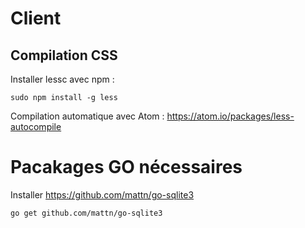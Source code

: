 # Client

## Compilation CSS

Installer lessc avec npm :
```
sudo npm install -g less
```
Compilation automatique avec Atom : https://atom.io/packages/less-autocompile

# Pacakages GO nécessaires

Installer https://github.com/mattn/go-sqlite3
```
go get github.com/mattn/go-sqlite3
```
